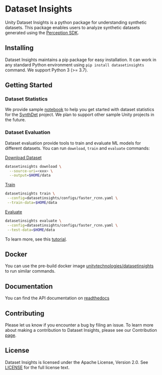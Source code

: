 # Dataset Insights

Unity Dataset Insights is a python package for understanding synthetic datasets.
This package enables users to analyze synthetic datasets generated using the [Perception SDK](https://github.com/Unity-Technologies/com.unity.perception).

## Installing

Dataset Insights maintains a pip package for easy installation. It can work in any standard Python environment using `pip install datasetinsights` command. We support Python 3 (>= 3.7).

## Getting Started

### Dataset Statistics

We provide sample [notebook](notebooks/SynthDet_Statistics.ipynb) to help you get started with dataset statistics for the [SynthDet](https://github.com/Unity-Technologies/SynthDet) project. We plan to support other sample Unity projects in the future.

### Dataset Evaluation

Dataset evaluation provide tools to train and evaluate ML models for different datasets. You can run `download`, `train` and `evaluate` commands:

[Download Dataset](https://datasetinsights.readthedocs.io/en/latest/datasetinsights.commands.html#datasetinsights-commands-download)

```bash
datasetinsights download \
  --source-uri=<xxx> \
  --output=$HOME/data
```

[Train](https://datasetinsights.readthedocs.io/en/latest/datasetinsights.commands.html#datasetinsights-commands-train)

```bash
datasetinsights train \
 --config=datasetinsights/configs/faster_rcnn.yaml \
 --train-data=$HOME/data
```

[Evaluate](https://datasetinsights.readthedocs.io/en/latest/datasetinsights.commands.html#datasetinsights-commands-evaluate)

```bash
datasetinsights evaluate \
 --config=datasetinsights/configs/faster_rcnn.yaml \
 --test-data=$HOME/data
```

To learn more, see this [tutorial](https://datasetinsights.readthedocs.io/en/latest/Evaluation_Tutorial.html).

## Docker

You can use the pre-build docker image [unitytechnologies/datasetinsights](https://hub.docker.com/r/unitytechnologies/datasetinsights) to run similar commands.

## Documentation

You can find the API documentation on [readthedocs](https://datasetinsights.readthedocs.io/en/latest/)

## Contributing

Please let us know if you encounter a bug by filing an issue. To learn more about making a contribution to Dataset Insights, please see our Contribution [page](CONTRIBUTING.md).

## License

Dataset Insights is licensed under the Apache License, Version 2.0. See [LICENSE](LICENCE) for the full license text.
